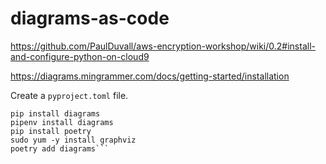 # diagrams-as-code

https://github.com/PaulDuvall/aws-encryption-workshop/wiki/0.2#install-and-configure-python-on-cloud9

https://diagrams.mingrammer.com/docs/getting-started/installation

Create a `pyproject.toml` file.


```pip install pipenv
pip install diagrams
pipenv install diagrams
pip install poetry
sudo yum -y install graphviz
poetry add diagrams```

